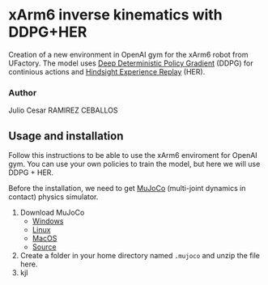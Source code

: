 # xArm6 inverse kinematics with DDPG+HER
Creation of a new environment in OpenAI gym for the xArm6 robot from UFactory. The model uses [Deep Deterministic Policy Gradient](https://arxiv.org/abs/1509.02971) (DDPG) for continious actions and [Hindsight Experience Replay](https://arxiv.org/abs/1707.01495) (HER).

### Author
Julio Cesar RAMIREZ CEBALLOS

## Usage and installation
Follow this instructions to be able to use the xArm6 enviroment for OpenAI gym. You can use your own policies to train the model, but here we will use DDPG + HER.

Before the installation, we need to get [MuJoCo](https://mujoco.org) (multi-joint dynamics in contact) physics simulator.

1. Download MuJoCo
    + [Windows](https://github.com/deepmind/mujoco/releases/download/2.1.1/mujoco-2.1.1-windows-x86_64.zip)
    + [Linux](https://github.com/deepmind/mujoco/releases/download/2.1.1/mujoco-2.1.1-linux-aarch64.tar.gz)
    + [MacOS](https://github.com/deepmind/mujoco/releases/download/2.1.1/mujoco-2.1.1-macos-universal2.dmg)
    + [Source](https://github.com/deepmind/mujoco/archive/refs/tags/2.1.1.zip)
2. Create a folder in your home directory named `.mujoco` and unzip the file here.
3. kjl
